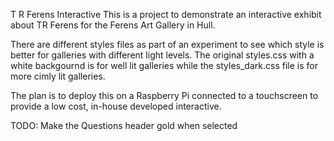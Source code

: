 T R Ferens Interactive
This is a project to demonstrate an interactive exhibit about TR Ferens for the Ferens Art Gallery in Hull. 

There are different styles files as part of an experiment to see which style is better for galleries with different light levels.
The original styles.css with a white backgournd is for well lit galleries while the styles_dark.css file is for more cimly lit galleries.

The plan is to deploy this on a Raspberry Pi connected to a touchscreen to provide a low cost, in-house developed interactive.

TODO: Make the Questions header gold when selected
